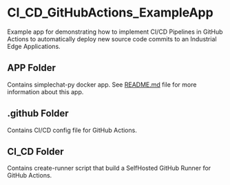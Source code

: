 # CI_CD_GitHubActions_ExampleApp

Example app for demonstrating how to implement CI/CD Pipelines in GitHub Actions to automatically deploy new source code commits to an Industrial Edge Applications.

## APP Folder

Contains simplechat-py docker app. See [README.md](./APP/README.md) file for more information about this app.

## .github Folder

Contains CI/CD config file for GitHub Actions.

## CI_CD Folder

Contains create-runner script that build a SelfHosted GitHub Runner for GitHub Actions.

